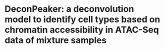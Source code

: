 # DeconPeaker: a deconvolution model to identify cell types based on chromatin accessibility in ATAC-Seq data of mixture samples
